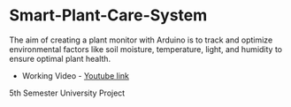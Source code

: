 # Smart-Plant-Care-System
The aim of creating a plant monitor with Arduino is to track and optimize environmental factors like soil moisture, temperature, light, and humidity to ensure optimal plant health.

- Working Video - [Youtube link](https://www.youtube.com/watch?v=BzGv1hVeyy4)

5th Semester University Project
